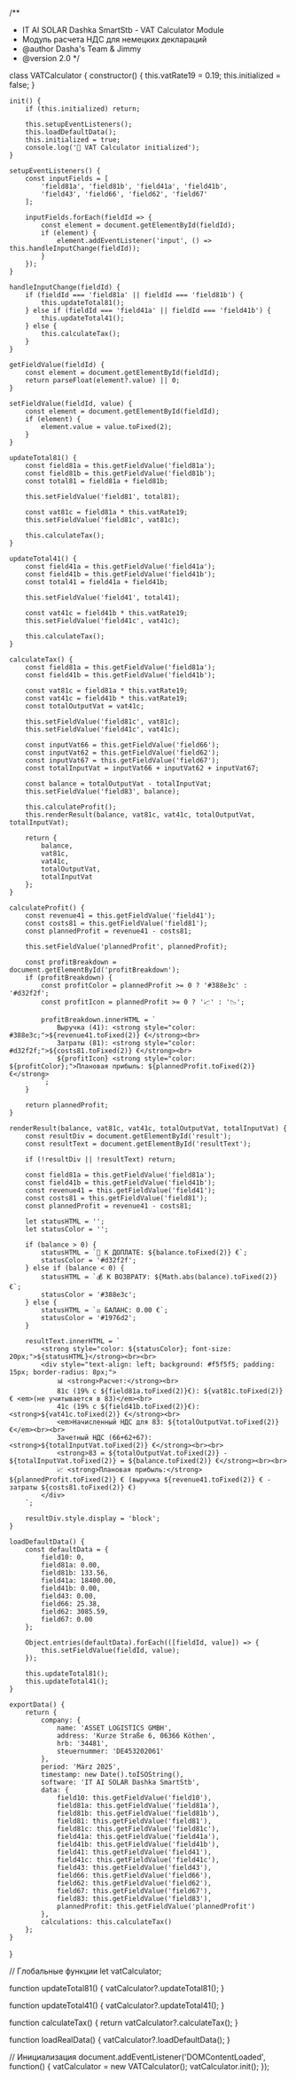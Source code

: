 /**
 * IT AI SOLAR Dashka SmartStb - VAT Calculator Module
 * Модуль расчета НДС для немецких деклараций
 * @author Dasha's Team & Jimmy
 * @version 2.0
 */

class VATCalculator {
    constructor() {
        this.vatRate19 = 0.19;
        this.initialized = false;
    }

    init() {
        if (this.initialized) return;
        
        this.setupEventListeners();
        this.loadDefaultData();
        this.initialized = true;
        console.log('🚀 VAT Calculator initialized');
    }

    setupEventListeners() {
        const inputFields = [
            'field81a', 'field81b', 'field41a', 'field41b', 
            'field43', 'field66', 'field62', 'field67'
        ];

        inputFields.forEach(fieldId => {
            const element = document.getElementById(fieldId);
            if (element) {
                element.addEventListener('input', () => this.handleInputChange(fieldId));
            }
        });
    }

    handleInputChange(fieldId) {
        if (fieldId === 'field81a' || fieldId === 'field81b') {
            this.updateTotal81();
        } else if (fieldId === 'field41a' || fieldId === 'field41b') {
            this.updateTotal41();
        } else {
            this.calculateTax();
        }
    }

    getFieldValue(fieldId) {
        const element = document.getElementById(fieldId);
        return parseFloat(element?.value) || 0;
    }

    setFieldValue(fieldId, value) {
        const element = document.getElementById(fieldId);
        if (element) {
            element.value = value.toFixed(2);
        }
    }

    updateTotal81() {
        const field81a = this.getFieldValue('field81a');
        const field81b = this.getFieldValue('field81b');
        const total81 = field81a + field81b;
        
        this.setFieldValue('field81', total81);
        
        const vat81c = field81a * this.vatRate19;
        this.setFieldValue('field81c', vat81c);
        
        this.calculateTax();
    }

    updateTotal41() {
        const field41a = this.getFieldValue('field41a');
        const field41b = this.getFieldValue('field41b');
        const total41 = field41a + field41b;
        
        this.setFieldValue('field41', total41);
        
        const vat41c = field41b * this.vatRate19;
        this.setFieldValue('field41c', vat41c);
        
        this.calculateTax();
    }

    calculateTax() {
        const field81a = this.getFieldValue('field81a');
        const field41b = this.getFieldValue('field41b');
        
        const vat81c = field81a * this.vatRate19;
        const vat41c = field41b * this.vatRate19;
        const totalOutputVat = vat41c;
        
        this.setFieldValue('field81c', vat81c);
        this.setFieldValue('field41c', vat41c);
        
        const inputVat66 = this.getFieldValue('field66');
        const inputVat62 = this.getFieldValue('field62');
        const inputVat67 = this.getFieldValue('field67');
        const totalInputVat = inputVat66 + inputVat62 + inputVat67;
        
        const balance = totalOutputVat - totalInputVat;
        this.setFieldValue('field83', balance);
        
        this.calculateProfit();
        this.renderResult(balance, vat81c, vat41c, totalOutputVat, totalInputVat);
        
        return {
            balance,
            vat81c,
            vat41c,
            totalOutputVat,
            totalInputVat
        };
    }

    calculateProfit() {
        const revenue41 = this.getFieldValue('field41');
        const costs81 = this.getFieldValue('field81');
        const plannedProfit = revenue41 - costs81;
        
        this.setFieldValue('plannedProfit', plannedProfit);
        
        const profitBreakdown = document.getElementById('profitBreakdown');
        if (profitBreakdown) {
            const profitColor = plannedProfit >= 0 ? '#388e3c' : '#d32f2f';
            const profitIcon = plannedProfit >= 0 ? '📈' : '📉';
            
            profitBreakdown.innerHTML = `
                Выручка (41): <strong style="color: #388e3c;">${revenue41.toFixed(2)} €</strong><br>
                Затраты (81): <strong style="color: #d32f2f;">${costs81.toFixed(2)} €</strong><br>
                ${profitIcon} <strong style="color: ${profitColor};">Плановая прибыль: ${plannedProfit.toFixed(2)} €</strong>
            `;
        }
        
        return plannedProfit;
    }

    renderResult(balance, vat81c, vat41c, totalOutputVat, totalInputVat) {
        const resultDiv = document.getElementById('result');
        const resultText = document.getElementById('resultText');
        
        if (!resultDiv || !resultText) return;
        
        const field81a = this.getFieldValue('field81a');
        const field41b = this.getFieldValue('field41b');
        const revenue41 = this.getFieldValue('field41');
        const costs81 = this.getFieldValue('field81');
        const plannedProfit = revenue41 - costs81;
        
        let statusHTML = '';
        let statusColor = '';
        
        if (balance > 0) {
            statusHTML = `💸 К ДОПЛАТЕ: ${balance.toFixed(2)} €`;
            statusColor = '#d32f2f';
        } else if (balance < 0) {
            statusHTML = `💰 К ВОЗВРАТУ: ${Math.abs(balance).toFixed(2)} €`;
            statusColor = '#388e3c';
        } else {
            statusHTML = `⚖️ БАЛАНС: 0.00 €`;
            statusColor = '#1976d2';
        }
        
        resultText.innerHTML = `
            <strong style="color: ${statusColor}; font-size: 20px;">${statusHTML}</strong><br><br>
            <div style="text-align: left; background: #f5f5f5; padding: 15px; border-radius: 8px;">
                📊 <strong>Расчет:</strong><br>
                81c (19% с ${field81a.toFixed(2)}€): ${vat81c.toFixed(2)} € <em>(не учитывается в 83)</em><br>
                41c (19% с ${field41b.toFixed(2)}€): <strong>${vat41c.toFixed(2)} €</strong><br>
                <em>Начисленный НДС для 83: ${totalOutputVat.toFixed(2)} €</em><br><br>
                Зачетный НДС (66+62+67): <strong>${totalInputVat.toFixed(2)} €</strong><br><br>
                <strong>83 = ${totalOutputVat.toFixed(2)} - ${totalInputVat.toFixed(2)} = ${balance.toFixed(2)} €</strong><br><br>
                📈 <strong>Плановая прибыль:</strong> ${plannedProfit.toFixed(2)} € (выручка ${revenue41.toFixed(2)} € - затраты ${costs81.toFixed(2)} €)
            </div>
        `;
        
        resultDiv.style.display = 'block';
    }

    loadDefaultData() {
        const defaultData = {
            field10: 0,
            field81a: 0.00,
            field81b: 133.56,
            field41a: 18400.00,
            field41b: 0.00,
            field43: 0.00,
            field66: 25.38,
            field62: 3085.59,
            field67: 0.00
        };

        Object.entries(defaultData).forEach(([fieldId, value]) => {
            this.setFieldValue(fieldId, value);
        });

        this.updateTotal81();
        this.updateTotal41();
    }

    exportData() {
        return {
            company: {
                name: 'ASSET LOGISTICS GMBH',
                address: 'Kurze Straße 6, 06366 Köthen',
                hrb: '34481',
                steuernummer: 'DE453202061'
            },
            period: 'März 2025',
            timestamp: new Date().toISOString(),
            software: 'IT AI SOLAR Dashka SmartStb',
            data: {
                field10: this.getFieldValue('field10'),
                field81a: this.getFieldValue('field81a'),
                field81b: this.getFieldValue('field81b'),
                field81: this.getFieldValue('field81'),
                field81c: this.getFieldValue('field81c'),
                field41a: this.getFieldValue('field41a'),
                field41b: this.getFieldValue('field41b'),
                field41: this.getFieldValue('field41'),
                field41c: this.getFieldValue('field41c'),
                field43: this.getFieldValue('field43'),
                field66: this.getFieldValue('field66'),
                field62: this.getFieldValue('field62'),
                field67: this.getFieldValue('field67'),
                field83: this.getFieldValue('field83'),
                plannedProfit: this.getFieldValue('plannedProfit')
            },
            calculations: this.calculateTax()
        };
    }
}

// Глобальные функции
let vatCalculator;

function updateTotal81() {
    vatCalculator?.updateTotal81();
}

function updateTotal41() {
    vatCalculator?.updateTotal41();
}

function calculateTax() {
    return vatCalculator?.calculateTax();
}

function loadRealData() {
    vatCalculator?.loadDefaultData();
}

// Инициализация
document.addEventListener('DOMContentLoaded', function() {
    vatCalculator = new VATCalculator();
    vatCalculator.init();
});
